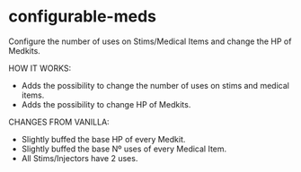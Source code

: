 # configurable-meds
Configure the number of uses on Stims/Medical Items and change the HP of Medkits.

HOW IT WORKS:
- Adds the possibility to change the number of uses on stims and medical items.
- Adds the possibility to change HP of Medkits.

CHANGES FROM VANILLA:
- Slightly buffed the base HP of every Medkit.
- Slightly buffed the base Nº uses of every Medical Item.
- All Stims/Injectors have 2 uses.
